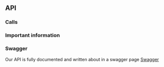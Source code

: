 ## API

### Calls

### Important information

### Swagger

Our API is fully documented and written about in a swagger page
[Swagger](https://service-ls-2223-2-41n-g01.onrender.com/)
